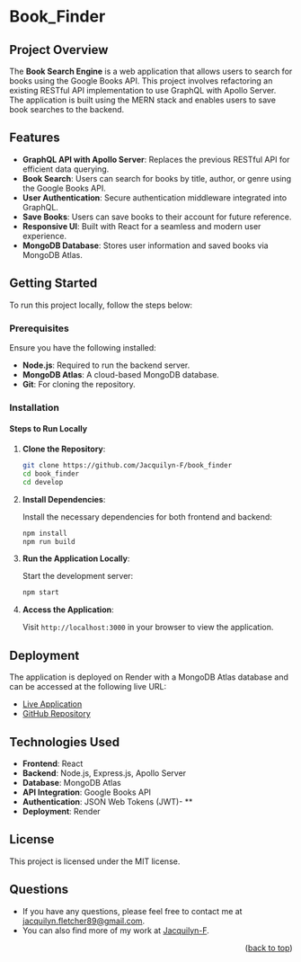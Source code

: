 <a id="readme-top"></a>
# Book_Finder

## Project Overview

The **Book Search Engine** is a web application that allows users to search for books using the Google Books API. This project involves refactoring an existing RESTful API implementation to use GraphQL with Apollo Server. The application is built using the MERN stack and enables users to save book searches to the backend.

## Features

- **GraphQL API with Apollo Server**: Replaces the previous RESTful API for efficient data querying.
- **Book Search**: Users can search for books by title, author, or genre using the Google Books API.
- **User Authentication**: Secure authentication middleware integrated into GraphQL.
- **Save Books**: Users can save books to their account for future reference.
- **Responsive UI**: Built with React for a seamless and modern user experience.
- **MongoDB Database**: Stores user information and saved books via MongoDB Atlas.

## Getting Started

To run this project locally, follow the steps below:

### Prerequisites

Ensure you have the following installed:

- **Node.js**: Required to run the backend server.
- **MongoDB Atlas**: A cloud-based MongoDB database.
- **Git**: For cloning the repository.

### Installation

#### Steps to Run Locally

1. **Clone the Repository**:

    ```bash
    git clone https://github.com/Jacquilyn-F/book_finder
    cd book_finder
    cd develop
    ```
2. **Install Dependencies**:

    Install the necessary dependencies for both frontend and backend:

    ```bash
    npm install
    npm run build
    ```

3. **Run the Application Locally**:

    Start the development server:

    ```bash
    npm start
    ```

4. **Access the Application**:

    Visit `http://localhost:3000` in your browser to view the application.


## Deployment

The application is deployed on Render with a MongoDB Atlas database and can be accessed at the following live URL:

- [Live Application](https://book-finder-dr1u.onrender.com)  
- [GitHub Repository](https://github.com/Jacquilyn-F/book_finder)

## Technologies Used

- **Frontend**: React
- **Backend**: Node.js, Express.js, Apollo Server
- **Database**: MongoDB Atlas
- **API Integration**: Google Books API
- **Authentication**: JSON Web Tokens (JWT)- **
- **Deployment**: Render

## License

This project is licensed under the MIT license.

## Questions

- If you have any questions, please feel free to contact me at [jacquilyn.fletcher89@gmail.com](mailto:jacquilyn.fletcher89@gmail.com).
- You can also find more of my work at [Jacquilyn-F](https://github.com/Jacquilyn-F).

<p align="right">(<a href="#readme-top">back to top</a>)</p>
